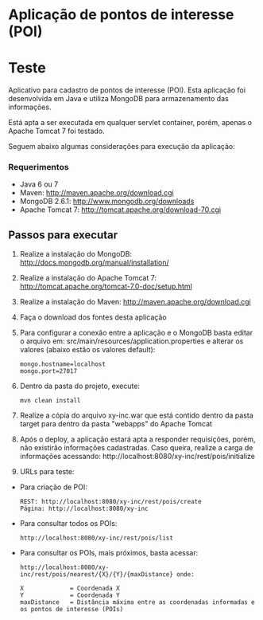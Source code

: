 ﻿# Aplicação de pontos de interesse (POI) #

# Teste #

Aplicativo para cadastro de pontos de interesse (POI). Esta aplicação foi desenvolvida em Java e utiliza MongoDB para armazenamento das informações. 

Está apta a ser executada em qualquer servlet container, porém, apenas o Apache Tomcat 7 foi testado.

Seguem abaixo algumas considerações para execução da aplicação:

### Requerimentos ###

* Java 6 ou 7
* Maven: http://maven.apache.org/download.cgi
* MongoDB 2.6.1: http://www.mongodb.org/downloads
* Apache Tomcat 7: http://tomcat.apache.org/download-70.cgi

## Passos para executar ##

1. Realize a instalação do MongoDB: http://docs.mongodb.org/manual/installation/

2. Realize a instalação do Apache Tomcat 7: http://tomcat.apache.org/tomcat-7.0-doc/setup.html

3. Realize a instalação do Maven: http://maven.apache.org/download.cgi

4. Faça o download dos fontes desta aplicação

5. Para configurar a conexão entre a aplicação e o MongoDB basta editar o arquivo em: src/main/resources/application.properties e alterar os valores (abaixo estão os valores default):

    ```
    mongo.hostname=localhost
    mongo.port=27017
    ```

6. Dentro da pasta do projeto, execute:

    ```
    mvn clean install
    ```
    
7. Realize a cópia do arquivo xy-inc.war que está contido dentro da pasta target para dentro da pasta "webapps" do Apache Tomcat

8. Após o deploy, a aplicação estará apta a responder requisições, porém, não existirão informações cadastradas. Caso queira, realize a carga de informações acessando: http://localhost:8080/xy-inc/rest/pois/initialize

9. URLs para teste:

  * Para criação de POI:                
    
    ```
    REST: http://localhost:8080/xy-inc/rest/pois/create
    Página: http://localhost:8080/xy-inc
    ```

  * Para consultar todos os POIs:
    
    ```
    http://localhost:8080/xy-inc/rest/pois/list
    ```    

  * Para consultar os POIs, mais próximos, basta acessar:
    
    ```
    http://localhost:8080/xy-inc/rest/pois/nearest/{X}/{Y}/{maxDistance} onde:

    X             = Coordenada X
    Y             = Coordenada Y
    maxDistance   = Distância máxima entre as coordenadas informadas e os pontos de interesse (POIs)
    ```
    

